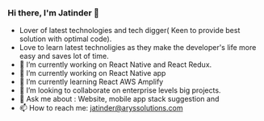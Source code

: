 ### Hi there, I'm Jatinder 👋
- Lover of latest technologies and tech digger( Keen to provide best solution with optimal code).
- Love to learn latest technoligies as they make the developer's life more easy and saves lot of time.
- 🔭 I’m currently working on React Native and React Redux.
- 🔭 I’m currently working on React Native app
- 🌱 I’m currently learning React AWS Amplify
- 👯 I’m looking to collaborate on enterprise levels big projects.
- 💬 Ask me about : Website, mobile app stack suggestion and 
- 📫 How to reach me: jatinder@aryssolutions.com


